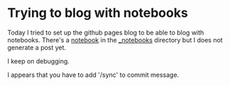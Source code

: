 # Trying to blog with notebooks

Today I tried to set up the github pages blog to be able to blog with notebooks.
There's a [notebook](https://github.com/cast42/cast42.github.io/blob/master/_notebooks/2020-01-28-bullet_chart_altair.ipynb) 
in the [_notebooks](https://github.com/cast42/cast42.github.io/blob/master/_notebooks/) directory but I does not generate a post yet.

I keep on debugging.

I appears that you have to add '/sync' to commit message.